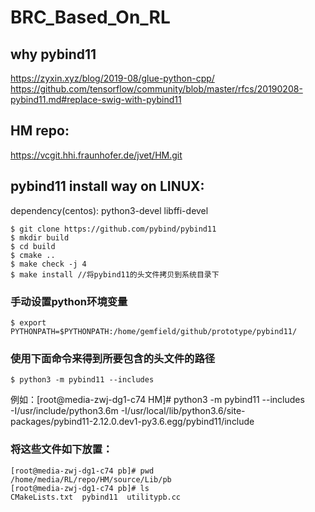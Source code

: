 # BRC_Based_On_RL
## why pybind11

https://zyxin.xyz/blog/2019-08/glue-python-cpp/  
https://github.com/tensorflow/community/blob/master/rfcs/20190208-pybind11.md#replace-swig-with-pybind11   

## HM repo: 
https://vcgit.hhi.fraunhofer.de/jvet/HM.git

## pybind11 install way on LINUX:
dependency(centos): python3-devel libffi-devel  
```
$ git clone https://github.com/pybind/pybind11  
$ mkdir build  
$ cd build  
$ cmake ..  
$ make check -j 4  
$ make install //将pybind11的头文件拷贝到系统目录下  
```

### 手动设置python环境变量
```
$ export PYTHONPATH=$PYTHONPATH:/home/gemfield/github/prototype/pybind11/  
```
### 使用下面命令来得到所要包含的头文件的路径
```
$ python3 -m pybind11 --includes
``` 
例如：[root@media-zwj-dg1-c74 HM]# python3 -m pybind11 --includes  
-I/usr/include/python3.6m -I/usr/local/lib/python3.6/site-packages/pybind11-2.12.0.dev1-py3.6.egg/pybind11/include  


###  将这些文件如下放置：
```
[root@media-zwj-dg1-c74 pb]# pwd
/home/media/RL/repo/HM/source/Lib/pb
[root@media-zwj-dg1-c74 pb]# ls
CMakeLists.txt  pybind11  utilitypb.cc
```
